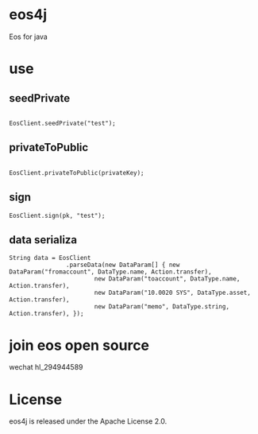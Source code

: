# eos4j

Eos for java

# use

## seedPrivate

```

EosClient.seedPrivate("test");

```

## privateToPublic

```

EosClient.privateToPublic(privateKey);

```

## sign

```
EosClient.sign(pk, "test");

```

## data serializa

```
String data = EosClient
				.parseData(new DataParam[] { new DataParam("fromaccount", DataType.name, Action.transfer),
						new DataParam("toaccount", DataType.name, Action.transfer),
						new DataParam("10.0020 SYS", DataType.asset, Action.transfer),
						new DataParam("memo", DataType.string, Action.transfer), });

```

# join eos open source 

wechat hl_294944589
 
# License

eos4j is released under the Apache License 2.0.
